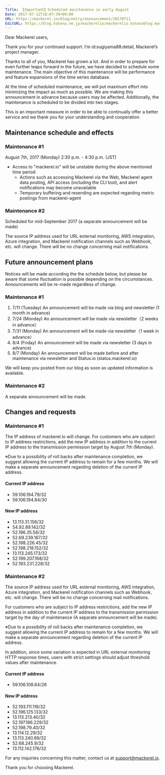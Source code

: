 ```yaml
---
Title: 【Important】Scheduled maintenance in early August
Date: 2017-07-12T18:07:39+09:00
URL: https://mackerel.io/blog/entry/announcement/20170711
EditURL: https://blog.hatena.ne.jp/mackerelio/mackerelio.hatenablog.mackerel.io/atom/entry/8599973812279029670
---
```


Dear Mackerel users, 

Thank you for your continued support. I’m id:sugiyama88:detail, Mackerel’s project manager.

Thanks to all of you, Mackerel has grown a lot. And in order to prepare for even further leaps forward in the future, we have decided to schedule some maintenance. The main objective of this maintenance will be performance and feature expansions of the time series database.

At the time of scheduled maintenance, we will put maximum effort into minimizing the impact as much as possible. We are making this announcement in advance because users may be affected. Additionally, the maintenance is scheduled to be divided into two stages.

This is an important measure in order to be able to continually offer a better service and we thank you for your understanding and cooperation. 

## Maintenance schedule and effects

### Maintenance #1

August 7th, 2017 (Monday) 2:30 p.m. - 4:30 p.m. (JST)

- Access to "mackerel.io" will be unstable during the above mentioned time period
  - Actions such as accessing Mackerel via the Web, Mackerel agent data posting, API access (including the CLI tool), and alert notifications may become unavailable 
  - Temporary buffering and resending are expected regarding metric postings from mackerel-agent 

### Maintenance #2

Scheduled for mid-September 2017 (a separate announcement will be made)

The source IP address used for URL external monitoring, AWS integration, Azure integration, and Mackerel notification channels such as Webhook, etc. will change. There will be no change concerning mail notifications.

## Future announcement plans

Notices will be made according the the schedule below, but please be aware that some fluctuation is possible depending on the circumstances. Announcements will be re-made regardless of change.

### Maintenance #1
1. 7/11 (Tuesday) An announcement will be made via blog and newsletter (1 month in advance)
2. 7/24 (Monday) An announcement will be made via newsletter（2 weeks in advance）
3. 7/31 (Monday) An announcement will be made via newsletter（1 week in advance）
4. 8/4 (Friday) An announcement will be made via newsletter (3 days in advance)
5. 8/7 (Monday) An announcement will be made  before and after maintenance via newsletter and Status.io (status.mackerel.io)

We will keep you posted from our blog as soon as updated information is available.

### Maintenance #2

A separate announcement will be made.

## Changes and requests

### Maintenance #1

The IP address of mackerel.io will change. For customers who are subject to IP address restrictions, add the new IP address in addition to the current IP address to the transmission permission target by August 7th (Monday).

※Due to a possibility of roll backs after maintenance completion, we suggest allowing the current IP address to remain for a few months. We will make a separate announcement regarding deletion of the current IP address.

#### Current IP address

- 59.106.194.79/32
- 59.106.194.84/30

#### New IP address

- 13.113.31.156/32
- 54.92.89.142/32
- 52.196.35.56/32
- 52.69.239.167/32
- 52.198.226.45/32
- 52.198.218.152/32
- 13.113.245.173/32
- 52.199.207.168/32
- 52.193.231.228/32

### Maintenance #2

The source IP address used for URL external monitoring, AWS integration, Azure integration, and Mackerel notification channels such as Webhook, etc. will change. There will be no change concerning mail notifications.

For customers who are subject to IP address restrictions, add the new IP address in addition to the current IP address to the transmission permission target by the day of maintenance (A separate announcement will be made).

※Due to a possibility of roll backs after maintenance completion, we suggest allowing the current IP address to remain for a few months. We will make a separate announcement regarding deletion of the current IP address.

In addition, since some variation is expected in URL external monitoring HTTP response times, users with strict settings should adjust threshold values after maintenance.

#### Current IP address

- 59.106.108.64/26

#### New IP address

- 52.193.111.118/32
- 52.196.125.133/32
- 13.113.213.40/32
- 52.197.186.229/32
- 52.198.79.40/32
- 13.114.12.29/32
- 13.113.240.89/32
- 52.68.245.9/32
- 13.112.142.176/32

For any inquiries concerning this matter, contact us at support@mackerel.io.

Thank you for choosing Mackerel.
